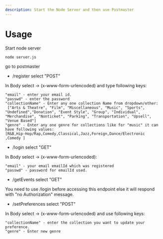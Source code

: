 ```yaml
---
description: Start the Node Server and then use Postmaster
---
```


# Usage

Start node server 

```text
node server.js    
```

go to postmaster 

* /register select "POST"

In Body select -&gt; \(x-www-form-urlencoded\) and type following keys:

```text
"email" - enter your email id.
"passwd" - enter the password
"collectionName" - Enter any one collection Name from dropdown/other:
 ["Arts & Theatre", "Film", "Miscellaneous", "Music", "Sports", "Undefined","Donation", "Event Style", "Group", "Individual", "Merchandise", "Nonticket", "Parking", "Transportation", "Upsell", "Venue Based"]
"genre" - Enter any one genre for collections like for "music" it can have following values:
[R&B,Hip-Hop/Rap,Comedy,Classical,Jazz,Foreign,Dance/Electronic ,Comedy ]
```

*  /login select "GET" 

In Body select -&gt; \(x-www-form-urlencoded\):

```text
"email" - your email emailId which was registered
"passwd" - password for emailId used.
```

* /getEvents select "GET"

You need to use /login before accessing this endpoint else it will respond with "no Authorization" message.

* /setPreferences select "POST" 

In Body select -&gt; \(x-www-form-urlencoded\) and use following keys:

```text
"collectionName" - enter the collection you want to update your preference.
"genre" - Enter new genre 
```

